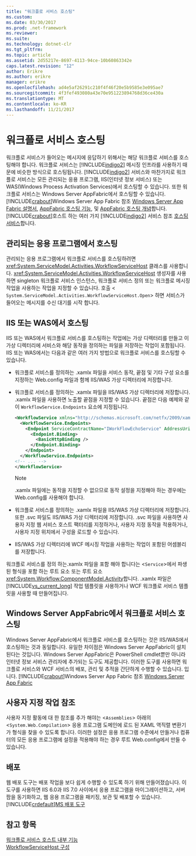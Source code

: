 ```yaml
---
title: "워크플로 서비스 호스팅"
ms.custom: 
ms.date: 03/30/2017
ms.prod: .net-framework
ms.reviewer: 
ms.suite: 
ms.technology: dotnet-clr
ms.tgt_pltfrm: 
ms.topic: article
ms.assetid: 2d55217e-8697-4113-94ce-10b60863342e
caps.latest.revision: "12"
author: Erikre
ms.author: erikre
manager: erikre
ms.openlocfilehash: ad4e5af26291c210f4f46f20e5b9585e3e095ae7
ms.sourcegitcommit: 4f3fef493080a43e70e951223894768d36ce430a
ms.translationtype: MT
ms.contentlocale: ko-KR
ms.lasthandoff: 11/21/2017
---
```

# <a name="hosting-workflow-services"></a>워크플로 서비스 호스팅
워크플로 서비스가 들어오는 메시지에 응답하기 위해서는 해당 워크플로 서비스를 호스팅해야 합니다. 워크플로 서비스는 [!INCLUDE[indigo2](../../../../includes/indigo2-md.md)] 메시징 인프라를 사용하기 때문에 비슷한 방식으로 호스팅됩니다. [!INCLUDE[indigo2](../../../../includes/indigo2-md.md)] 서비스와 마찬가지로 워크플로 서비스는 모든 관리되는 응용 프로그램, IIS(인터넷 정보 서비스) 또는 WAS(Windows Process Activation Services)에서 호스팅할 수 있습니다. 또한 워크플로 서비스는 Windows Server AppFabric에서 호스팅할 수 있습니다. [!INCLUDE[crabout](../../../../includes/crabout-md.md)]Windows Server App Fabric 참조 [Windows Server App Fabric 설명서](http://go.microsoft.com/fwlink/?LinkId=193037), [AppFabric 호스팅 기능](http://go.microsoft.com/fwlink/?LinkId=196494), 및 [AppFabric 호스팅 개념](http://go.microsoft.com/fwlink/?LinkId=196495)합니다. [!INCLUDE[crabout](../../../../includes/crabout-md.md)]호스트 하는 여러 가지 [!INCLUDE[indigo2](../../../../includes/indigo2-md.md)] 서비스 참조 [호스팅 서비스](../../../../docs/framework/wcf/hosting-services.md)합니다.  
  
## <a name="hosting-in-a-managed-application"></a>관리되는 응용 프로그램에서 호스팅  
 관리되는 응용 프로그램에서 워크플로 서비스를 호스팅하려면 <xref:System.ServiceModel.Activities.WorkflowServiceHost> 클래스를 사용합니다. <xref:System.ServiceModel.Activities.WorkflowServiceHost> 생성자를 사용하면 singleton 워크플로 서비스 인스턴스, 워크플로 서비스 정의 또는 워크플로 메시징 작업을 사용하는 작업을 지정할 수 있습니다. 호출 <<!--zz xref:System.ServiceModel.Activities.WorkflowServiceHost.Open%2A--> `System.ServiceModel.Activities.WorkflowServiceHost.Open`> 하면 서비스가 들어오는 메시지를 수신 대기를 시작 합니다.  
  
## <a name="hosting-under-iis-or-was"></a>IIS 또는 WAS에서 호스팅  
 IIS 또는 WAS에서 워크플로 서비스를 호스팅하는 작업에는 가상 디렉터리를 만들고 이 가상 디렉터리에 서비스와 해당 동작을 정의하는 파일을 저장하는 작업이 포함됩니다. IIS 또는 WAS에서는 다음과 같은 여러 가지 방법으로 워크플로 서비스를 호스팅할 수 있습니다.  
  
-   워크플로 서비스를 정의하는 .xamlx 파일을 서비스 동작, 끝점 및 기타 구성 요소를 지정하는 Web.config 파일과 함께 IIS/WAS 가상 디렉터리에 저장합니다.  
  
-   워크플로 서비스를 정의하는 .xamlx 파일을 IIS/WAS 가상 디렉터리에 저장합니다. .xamlx 파일을 사용하면 노출할 끝점을 지정할 수 있습니다. 끝점은 다음 예제와 같이 `WorkflowService.Endpoints` 요소에 지정됩니다.  
  
    ```xml  
    <WorkflowService xmlns="http://schemas.microsoft.com/netfx/2009/xaml/servicemodel"  xmlns:p1="http://schemas.microsoft.com/netfx/2009/xaml/activities" xmlns:sad="clr-namespace:System.Activities.Debugger;assembly=System.Activities" xmlns:x="http://schemas.microsoft.com/winfx/2006/xaml">  
      <WorkflowService.Endpoints>  
        <Endpoint ServiceContractName="IWorkFlowEchoService" AddressUri="">  
          <Endpoint.Binding>  
            <BasicHttpBinding />  
          </Endpoint.Binding>  
        </Endpoint>  
      </WorkflowService.Endpoints>  
    <!-- ... -->  
    </WorkflowService>  
    ```  
  
    > [!NOTE]
    >  .xamlx 파일에는 동작을 지정할 수 없으므로 동작 설정을 지정해야 하는 경우에는 Web.config를 사용해야 합니다.  
  
-   워크플로 서비스를 정의하는 .xamlx 파일을 IIS/WAS 가상 디렉터리에 저장합니다. 또한 .svc 파일도 IIS/WAS 가상 디렉터리에 저장합니다. .svc 파일을 사용하면 사용자 지정 웹 서비스 호스트 팩터리를 지정하거나, 사용자 지정 동작을 적용하거나, 사용자 지정 위치에서 구성을 로드할 수 있습니다.  
  
-   IIS/WAS 가상 디렉터리에 WCF 메시징 작업을 사용하는 작업이 포함된 어셈블리를 저장합니다.  
  
 워크플로 서비스를 정의 하는.xamlx 파일을 포함 해야 합니다는 <`Service`>에서 파생 된 형식을 포함 하는 루트 요소 또는 루트 요소 <xref:System.Workflow.ComponentModel.Activity>합니다. .xamlx 파일은 [!INCLUDE[vs_current_long](../../../../includes/vs-current-long-md.md)] 작업 템플릿을 사용하거나 WCF 워크플로 서비스 템플릿을 사용할 때 만들어집니다.  
  
## <a name="hosting-workflow-services-under-windows-server-app-fabric"></a>Windows Server AppFabric에서 워크플로 서비스 호스팅  
 Windows Server AppFabric에서 워크플로 서비스를 호스팅하는 것은 IIS/WAS에서 호스팅하는 것과 동일합니다. 유일한 차이점은 Windows Server AppFabric이 설치된다는 것입니다. Windows Server AppFabric은 PowerShell cmdlet뿐만 아니라 인터넷 정보 서비스 관리자에 추가되는 도구도 제공합니다. 이러한 도구를 사용하면 워크플로 서비스와 WCF 서비스의 배포, 관리 및 추적을 간단하게 수행할 수 있습니다. 입니다. [!INCLUDE[crabout](../../../../includes/crabout-md.md)]Windows Server App Fabric 참조 [Windows Server App Fabric](http://go.microsoft.com/fwlink/?LinkId=193037)  
  
## <a name="referencing-custom-activities"></a>사용자 지정 작업 참조  
 사용자 지정 활동에 대 한 참조를 추가 해야는 <`Assemblies`> 아래의 <`System.Web.Compilation`> 응용 프로그램 도메인에 로드 된 XAML 역직렬 변환기가 형식을 찾을 수 있도록 합니다. 이러한 설정은 응용 프로그램 수준에서 만들거나 컴퓨터의 모든 응용 프로그램에 설정을 적용해야 하는 경우 루트 Web.config에서 만들 수 있습니다.  
  
## <a name="deployment"></a>배포  
 웹 배포 도구는 배포 작업을 보다 쉽게 수행할 수 있도록 하기 위해 만들어졌습니다. 이 도구를 사용하면 IIS 6.0과 IIS 7.0 사이에서 응용 프로그램을 마이그레이션하고, 서버 팜을 동기화하고, 웹 응용 프로그램을 패키징, 보관 및 배포할 수 있습니다. [!INCLUDE[crdefault](../../../../includes/crdefault-md.md)][MS 배포 도구](http://go.microsoft.com/fwlink/?LinkId=178690)  
  
## <a name="see-also"></a>참고 항목  
 [워크플로 서비스 호스트 내부 기능](../../../../docs/framework/wcf/feature-details/workflow-service-host-internals.md)  
 [WorkflowServiceHost 구성](../../../../docs/framework/wcf/feature-details/configuring-workflowservicehost.md)
